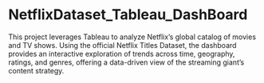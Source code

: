 # NetflixDataset_Tableau_DashBoard
This project leverages Tableau to analyze Netflix’s global catalog of movies and TV shows. Using the official Netflix Titles Dataset, the dashboard provides an interactive exploration of trends across time, geography, ratings, and genres, offering a data-driven view of the streaming giant’s content strategy.
